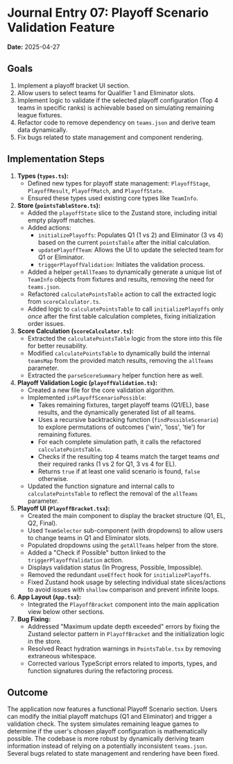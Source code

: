 # Journal Entry 07: Playoff Scenario Validation Feature

**Date:** 2025-04-27

## Goals

1.  Implement a playoff bracket UI section.
2.  Allow users to select teams for Qualifier 1 and Eliminator slots.
3.  Implement logic to validate if the selected playoff configuration (Top 4 teams in specific ranks) is achievable based on simulating remaining league fixtures.
4.  Refactor code to remove dependency on `teams.json` and derive team data dynamically.
5.  Fix bugs related to state management and component rendering.

## Implementation Steps

1.  **Types (`types.ts`):**
    *   Defined new types for playoff state management: `PlayoffStage`, `PlayoffResult`, `PlayoffMatch`, and `PlayoffState`.
    *   Ensured these types used existing core types like `TeamInfo`.
2.  **Store (`pointsTableStore.ts`):**
    *   Added the `playoffState` slice to the Zustand store, including initial empty playoff matches.
    *   Added actions:
        *   `initializePlayoffs`: Populates Q1 (1 vs 2) and Eliminator (3 vs 4) based on the current `pointsTable` after the initial calculation.
        *   `updatePlayoffTeam`: Allows the UI to update the selected team for Q1 or Eliminator.
        *   `triggerPlayoffValidation`: Initiates the validation process.
    *   Added a helper `getAllTeams` to dynamically generate a unique list of `TeamInfo` objects from fixtures and results, removing the need for `teams.json`.
    *   Refactored `calculatePointsTable` action to call the extracted logic from `scoreCalculator.ts`.
    *   Added logic to `calculatePointsTable` to call `initializePlayoffs` only *once* after the first table calculation completes, fixing initialization order issues.
3.  **Score Calculation (`scoreCalculator.ts`):**
    *   Extracted the `calculatePointsTable` logic from the store into this file for better reusability.
    *   Modified `calculatePointsTable` to dynamically build the internal `teamsMap` from the provided match results, removing the `allTeams` parameter.
    *   Extracted the `parseScoreSummary` helper function here as well.
4.  **Playoff Validation Logic (`playoffValidation.ts`):**
    *   Created a new file for the core validation algorithm.
    *   Implemented `isPlayoffScenarioPossible`:
        *   Takes remaining fixtures, target playoff teams (Q1/EL), base results, and the dynamically generated list of all teams.
        *   Uses a recursive backtracking function (`findPossibleScenario`) to explore permutations of outcomes ('win', 'loss', 'tie') for remaining fixtures.
        *   For each complete simulation path, it calls the refactored `calculatePointsTable`.
        *   Checks if the resulting top 4 teams match the target teams *and* their required ranks (1 vs 2 for Q1, 3 vs 4 for EL).
        *   Returns `true` if at least one valid scenario is found, `false` otherwise.
    *   Updated the function signature and internal calls to `calculatePointsTable` to reflect the removal of the `allTeams` parameter.
5.  **Playoff UI (`PlayoffBracket.tsx`):**
    *   Created the main component to display the bracket structure (Q1, EL, Q2, Final).
    *   Used `TeamSelector` sub-component (with dropdowns) to allow users to change teams in Q1 and Eliminator slots.
    *   Populated dropdowns using the `getAllTeams` helper from the store.
    *   Added a "Check if Possible" button linked to the `triggerPlayoffValidation` action.
    *   Displays validation status (In Progress, Possible, Impossible).
    *   Removed the redundant `useEffect` hook for `initializePlayoffs`.
    *   Fixed Zustand hook usage by selecting individual state slices/actions to avoid issues with `shallow` comparison and prevent infinite loops.
6.  **App Layout (`App.tsx`):**
    *   Integrated the `PlayoffBracket` component into the main application view below other sections.
7.  **Bug Fixing:**
    *   Addressed "Maximum update depth exceeded" errors by fixing the Zustand selector pattern in `PlayoffBracket` and the initialization logic in the store.
    *   Resolved React hydration warnings in `PointsTable.tsx` by removing extraneous whitespace.
    *   Corrected various TypeScript errors related to imports, types, and function signatures during the refactoring process.

## Outcome

The application now features a functional Playoff Scenario section. Users can modify the initial playoff matchups (Q1 and Eliminator) and trigger a validation check. The system simulates remaining league games to determine if the user's chosen playoff configuration is mathematically possible. The codebase is more robust by dynamically deriving team information instead of relying on a potentially inconsistent `teams.json`. Several bugs related to state management and rendering have been fixed.
